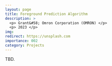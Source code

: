 ```yaml
---
layout: page
title: Foreground Prediction Algorithm
description: >
  <p> Grant&#58; Omron Corporation (OMRON) </p>
  <p> 2023 </p>
img:
redirect: https://unsplash.com
importance: 002
category: Projects
---
```


TBD.
